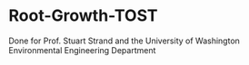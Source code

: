# Root-Growth-TOST
Done for Prof. Stuart Strand and the University of Washington Environmental Engineering Department 
